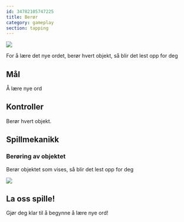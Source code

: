 ```yaml
---
id: 34782105747225
title: Berør
category: gameplay
section: tapping
---
```

![](https://help.studycat.com/hc/article_attachments/34782105723161)

For å lære det nye ordet, berør hvert objekt, så blir det lest opp for deg

## Mål

Å lære nye ord

## Kontroller

Berør hvert objekt.

## Spillmekanikk 

### Berøring av objektet

Berør objektet som vises, så blir det lest opp for deg

![](https://help.studycat.com/hc/article_attachments/34967116977049)

## La oss spille!

Gjør deg klar til å begynne å lære nye ord!

